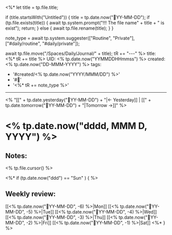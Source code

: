 <%*
  let title = tp.file.title;
  
  if (title.startsWith("Untitled")) {
    title = tp.date.now("📝YY-MM-DD");
	if (tp.file.exists(title)) {
      await tp.system.prompt("!!! The file name" + title + " is exist");
	  return;
    }
	else {
	  await tp.file.rename(title);
	}
  }

  note_type = await tp.system.suggester(["Routine", "Private"], ["#daily/routine", "#daily/private"]);
  
  await tp.file.move("/Spaces/Daily/Journal/" + title);
  tR += "---"
%>
title: <%* tR += title %>
UID: <% tp.date.now("YYMMDDHHmmss") %>
created: <% tp.date.now("DD-MMM-YYYY") %>
tags:
  - '#created/<% tp.date.now("YYYY/MMM/DD") %>'
  - '#📅'
  - '<%* tR += note_type %>'
---
<% "[[" + tp.date.yesterday("📝YY-MM-DD") + "|<- Yesterday]] | [[" + tp.date.tomorrow("📝YY-MM-DD")  + "|Tomorrow ->]]" %>
# <% tp.date.now("dddd, MMM D, YYYY") %>

## Notes:
<% tp.file.cursor() %>

<%* if (tp.date.now("ddd") == "Sun" ) { %>
## Weekly review:
[[<% tp.date.now("📝YY-MM-DD", -6) %>|Mon]]
[[<% tp.date.now("📝YY-MM-DD", -5) %>|Tue]]
[[<% tp.date.now("📝YY-MM-DD", -4) %>|Wed]]
[[<% tp.date.now("📝YY-MM-DD", -3) %>|Thu]]
[[<% tp.date.now("📝YY-MM-DD", -2) %>|Fri]]
[[<% tp.date.now("📝YY-MM-DD", -1) %>|Sat]]
<%* } %>